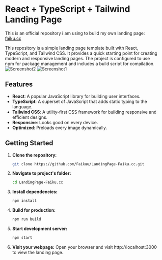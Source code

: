 # React + TypeScript + Tailwind Landing Page

This is an official repository i am using to build my own landing page: [faiku.cc](https://www.faiku.cc)

This repository is a simple landing page template built with React, TypeScript, and Tailwind CSS. It provides a quick starting point for creating modern and responsive landing pages. The project is configured to use npm for package management and includes a build script for compilation.
![Screenshot2](https://i.imgur.com/aJQOMr6.png "Screenshot2")
![Screenshot1](https://i.imgur.com/6lEs5HL.png "Screenshot1")

## Features

- **React**: A popular JavaScript library for building user interfaces.
- **TypeScript**: A superset of JavaScript that adds static typing to the language.
- **Tailwind CSS**: A utility-first CSS framework for building responsive and efficient designs.
- **Responsive**: Looks good on every device.
- **Optimized**: Preloads every image dynamically.

## Getting Started

1. **Clone the repository:**

   ```bash
   git clone https://github.com/Faikuu/LandingPage-Faiku.cc.git
   ```
2. **Navigate to project's folder:**
   ```bash
   cd LandingPage-Faiku.cc
   ```
3. **Install dependencies:**
   ```bash
   npm install
   ```
4. **Build for production:**
   ```bash
   npm run build
   ```
5. **Start development server:**
   ```bash
   npm start
   ```
6. **Visit your webpage:** 
    Open your browser and visit http://localhost:3000 to view the landing page.
